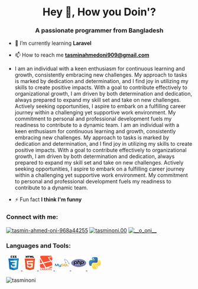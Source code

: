 <h1 align="center">Hey 👋, How you Doin'? </h1>
<h3 align="center">A passionate programmer from Bangladesh</h3>

- 🌱 I’m currently learning **Laravel**

- 📫 How to reach me **tasminahmedoni909@gmail.com**

- I am an individual with a keen enthusiasm for continuous learning and growth, consistently embracing new challenges. My approach to tasks is marked by dedication and determination, and I find joy in utilizing my skills to create positive impacts. With a goal to contribute effectively to organizational growth, I am driven by both determination and dedication, always prepared to expand my skill set and take on new challenges. Actively seeking opportunities, I aspire to embark on a fulfilling career journey within a challenging yet supportive work environment. My commitment to personal and professional development fuels my readiness to contribute to a dynamic team. I am an individual with a keen enthusiasm for continuous learning and growth, consistently embracing new challenges. My approach to tasks is marked by dedication and determination, and I find joy in utilizing my skills to create positive impacts. With a goal to contribute effectively to organizational growth, I am driven by both determination and dedication, always prepared to expand my skill set and take on new challenges. Actively seeking opportunities, I aspire to embark on a fulfilling career journey within a challenging yet supportive work environment. My commitment to personal and professional development fuels my readiness to contribute to a dynamic team.

- ⚡ Fun fact **I think I'm funny**

<h3 align="left">Connect with me:</h3>
<p align="left">
<a href="https://linkedin.com/in/tasmin-ahmed-oni-968a44255" target="blank"><img align="center" src="https://raw.githubusercontent.com/rahuldkjain/github-profile-readme-generator/master/src/images/icons/Social/linked-in-alt.svg" alt="tasmin-ahmed-oni-968a44255" height="30" width="40" /></a>
<a href="https://fb.com/tasminoni.00" target="blank"><img align="center" src="https://raw.githubusercontent.com/rahuldkjain/github-profile-readme-generator/master/src/images/icons/Social/facebook.svg" alt="tasminoni.00" height="30" width="40" /></a>
<a href="https://instagram.com/__o_oni__" target="blank"><img align="center" src="https://raw.githubusercontent.com/rahuldkjain/github-profile-readme-generator/master/src/images/icons/Social/instagram.svg" alt="__o_oni__" height="30" width="40" /></a>
</p>

<h3 align="left">Languages and Tools:</h3>
<p align="left"> <a href="https://www.w3schools.com/css/" target="_blank" rel="noreferrer"> <img src="https://raw.githubusercontent.com/devicons/devicon/master/icons/css3/css3-original-wordmark.svg" alt="css3" width="40" height="40"/> </a> <a href="https://www.w3.org/html/" target="_blank" rel="noreferrer"> <img src="https://raw.githubusercontent.com/devicons/devicon/master/icons/html5/html5-original-wordmark.svg" alt="html5" width="40" height="40"/> </a> <a href="https://laravel.com/" target="_blank" rel="noreferrer"> <img src="https://raw.githubusercontent.com/devicons/devicon/master/icons/laravel/laravel-plain-wordmark.svg" alt="laravel" width="40" height="40"/> </a> <a href="https://www.mysql.com/" target="_blank" rel="noreferrer"> <img src="https://raw.githubusercontent.com/devicons/devicon/master/icons/mysql/mysql-original-wordmark.svg" alt="mysql" width="40" height="40"/> </a> <a href="https://www.php.net" target="_blank" rel="noreferrer"> <img src="https://raw.githubusercontent.com/devicons/devicon/master/icons/php/php-original.svg" alt="php" width="40" height="40"/> </a> <a href="https://www.python.org" target="_blank" rel="noreferrer"> <img src="https://raw.githubusercontent.com/devicons/devicon/master/icons/python/python-original.svg" alt="python" width="40" height="40"/> </a> </p>

<p><img align="center" src="https://github-readme-stats.vercel.app/api/top-langs?username=tasminoni&show_icons=true&locale=en&layout=compact" alt="tasminoni" /></p>
